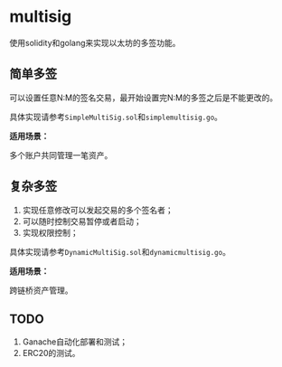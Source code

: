 # multisig

使用solidity和golang来实现以太坊的多签功能。

## 简单多签

可以设置任意N:M的签名交易，最开始设置完N:M的多签之后是不能更改的。

具体实现请参考`SimpleMultiSig.sol`和`simplemultisig.go`。

**适用场景：**

多个账户共同管理一笔资产。

## 复杂多签

1. 实现任意修改可以发起交易的多个签名者；
2. 可以随时控制交易暂停或者启动；
3. 实现权限控制；

具体实现请参考`DynamicMultiSig.sol`和`dynamicmultisig.go`。

**适用场景：**

跨链桥资产管理。

## TODO

1. Ganache自动化部署和测试；
2. ERC20的测试。
